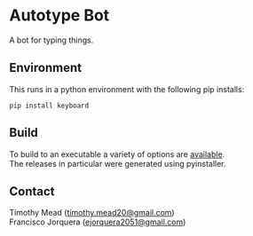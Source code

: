 # Autotype Bot
A bot for typing things.

## Environment
This runs in a python environment with the following pip installs:
```
pip install keyboard
```

## Build
To build to an executable a variety of options are [available](https://stackoverflow.com/questions/5458048/how-can-i-make-a-python-script-standalone-executable-to-run-without-any-dependen).  
The releases in particular were generated using pyinstaller.  


## Contact
Timothy Mead (timothy.mead20@gmail.com)  
Francisco Jorquera (ejorquera2051@gmail.com)
